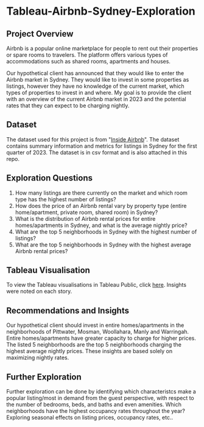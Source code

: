 # Tableau-Airbnb-Sydney-Exploration

Project Overview
--
Airbnb is a popular online marketplace for people to rent out their properties or spare rooms to travelers. The platform offers various types of accommodations such as shared rooms, apartments and houses. 

Our hypothetical client has announced that they would like to enter the Airbnb market in Sydney. They would like to invest in some properties as listings, however they have no knowledge of the current market, which types of properties to invest in and where. My goal is to provide the client with an overview of the current Airbnb market in 2023 and the potential rates that they can expect to be charging nightly. 

Dataset
--
The dataset used for this project is from "[Inside Airbnb](http://insideairbnb.com/get-the-data)". The dataset contains summary information and metrics for listings in Sydney for the first quarter of 2023. The dataset is in csv format and is also attached in this repo.

Exploration Questions
--
1. How many listings are there currently on the market and which room type has the highest number of listings?
2. How does the price of an Airbnb rental vary by property type (entire home/apartment, private room, shared room) in Sydney?
3. What is the distribution of Airbnb rental prices for entire homes/apartments in Sydney, and what is the average nightly price?
4. What are the top 5 neighborhoods in Sydney with the highest number of listings?
5. What are the top 5 neighborhoods in Sydney with the highest average Airbnb rental prices?

Tableau Visualisation 
-- 
To view the Tableau visualisations in Tableau Public, click [here](https://public.tableau.com/app/profile/siu.du.pao/viz/AirbnbSydneyVisualisation/Story1). Insights were noted on each story.

Recommendations and Insights
-- 
Our hypothetical client should invest in entire homes/apartments in the neighborhoods of Pittwater, Mosman, Woollahara, Manly and Warringah. Entire homes/apartments have greater capacity to charge for higher prices. The listed 5 neighborhoods are the top 5 neighborhoods charging the highest average nightly prices. 
These insights are based solely on maximizing nightly rates.

Further Exploration
--
Further exploration can be done by identifying which characteristcs make a popular listing/most in demand from the guest perspective, with respect to the number of bedrooms, beds, and baths and even amenities. 
Which neighborhoods have the highest occupancy rates throughout the year? 
Exploring seasonal effects on listing prices, occupancy rates, etc.. 

